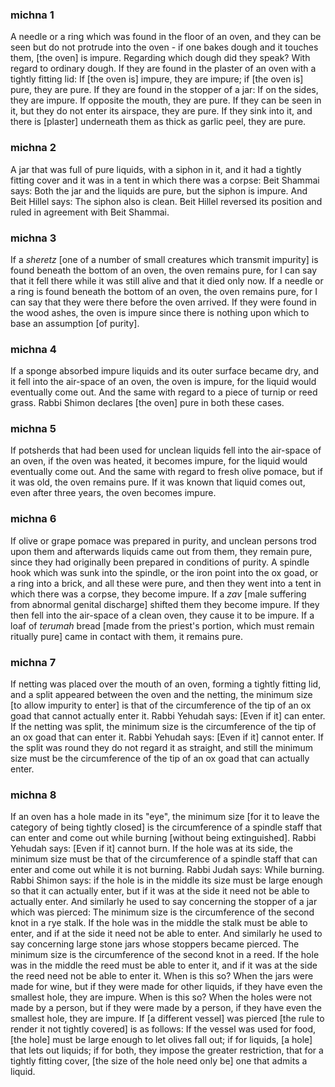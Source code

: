 
### michna 1
A needle or a ring which was found in the floor of an oven, and they can be seen but do not protrude into the oven - if one bakes dough and it touches them, [the oven] is impure. Regarding which dough did they speak? With regard to ordinary dough. If they are found in the plaster of an oven with a tightly fitting lid: If [the oven is] impure, they are impure; if [the oven is] pure, they are pure. If they are found in the stopper of a jar: If on the sides, they are impure. If opposite the mouth, they are pure. If they can be seen in it, but they do not enter its airspace, they are pure. If they sink into it, and there is [plaster] underneath them as thick as garlic peel, they are pure.

### michna 2
A jar that was full of pure liquids, with a siphon in it, and it had a tightly fitting cover and it was in a tent in which there was a corpse:  Beit Shammai says: Both the jar and the liquids are pure, but the siphon is impure. And Beit Hillel says: The siphon also is clean. Beit Hillel reversed its position and ruled in agreement with Beit Shammai.

### michna 3
If a <em>sheretz</em> [one of a number of small creatures which transmit impurity] is found beneath the bottom of an oven, the oven remains pure, for I can say that it fell there while it was still alive and that it died only now. If a needle or a ring is found beneath the bottom of an oven, the oven remains pure, for I can say that they were there before the oven arrived.  If they were found in the wood ashes, the oven is impure since there is nothing upon which to base an assumption [of purity].

### michna 4
If a sponge absorbed impure liquids and its outer surface became dry, and it fell into the air-space of an oven, the oven is impure, for the liquid would eventually come out. And the same with regard to a piece of turnip or reed grass. Rabbi Shimon declares [the oven] pure in both these cases.

### michna 5
If potsherds that had been used for unclean liquids fell into the air-space of an oven, if the oven was heated, it becomes impure, for the liquid would eventually come out. And the same with regard to fresh olive pomace, but if it was old, the oven remains pure. If it was known that liquid comes out, even after three years, the oven becomes impure.

### michna 6
If olive or grape pomace was prepared in purity, and unclean persons trod upon them and afterwards liquids came out from them, they remain pure, since they had originally been prepared in conditions of purity. A spindle hook which was sunk into the spindle, or the iron point into the ox goad, or a ring into a brick, and all these were pure, and then they went into a tent in which there was a corpse, they become impure. If a <em>zav</em> [male suffering from abnormal genital discharge] shifted them they become impure. If they then fell into the air-space of a clean oven, they cause it to be impure. If a loaf of <em>terumah</em> bread [made from the priest's portion, which must remain ritually pure] came in contact with them, it remains pure.

### michna 7
If netting was placed over the mouth of an oven, forming a tightly fitting lid, and a split appeared between the oven and the netting, the minimum size [to allow impurity to enter] is that of the circumference of the tip of an ox goad that cannot actually enter it. Rabbi Yehudah says: [Even if it] can enter. If the netting was split, the minimum size is the circumference of the tip of an ox goad that can enter it. Rabbi Yehudah says: [Even if it] cannot enter. If the split was round they do not regard it as straight, and still the minimum size must be the circumference of the tip of an ox goad that can actually enter.

### michna 8
If an oven has a hole made in its "eye", the minimum size [for it to leave the category of being tightly closed] is the circumference of a spindle staff that can enter and come out while burning [without being extinguished]. Rabbi Yehudah says: [Even if it] cannot burn. If the hole was at its side, the minimum size must be that of the circumference of a spindle staff that can enter and come out while it is not burning.    Rabbi Judah says: While burning. Rabbi Shimon says: if the hole is in the middle its size must be large enough so that it can actually enter, but if it was at the side it need not be able to actually enter. And similarly he used to say concerning the stopper of a jar which was pierced: The minimum size is the circumference of the second knot in a rye stalk. If the hole was in the middle the stalk must be able to enter, and if at the side it need not be able to enter. And similarly he used to say concerning large stone jars whose stoppers became pierced. The minimum size is the circumference of the second knot in a reed. If the hole was in the middle the reed must be able to enter it, and if it was at the side the reed need not be able to enter it. When is this so? When the jars were made for wine, but if they were made for other liquids, if they have even the smallest hole, they are impure. When is this so? When the holes were not made by a person, but if they were made by a person, if they have even the smallest hole, they are impure. If [a different vessel] was pierced [the rule to render it not tightly covered] is as follows: If the vessel was used for food, [the hole] must be large enough to let olives fall out; if for liquids, [a hole] that lets out liquids; if for both, they impose the greater restriction, that for a tightly fitting cover, [the size of the hole need only be] one that admits a liquid.
